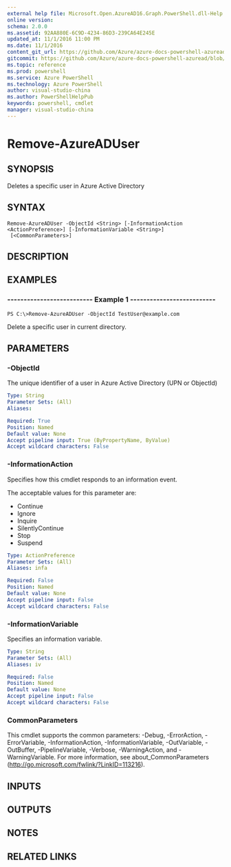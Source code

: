 ```yaml
---
external help file: Microsoft.Open.AzureAD16.Graph.PowerShell.dll-Help.xml
online version: 
schema: 2.0.0
ms.assetid: 92AA880E-6C9D-4234-86D3-239CA64E245E
updated_at: 11/1/2016 11:00 PM
ms.date: 11/1/2016
content_git_url: https://github.com/Azure/azure-docs-powershell-azuread/blob/master/Azure%20AD%20Cmdlets/AzureAD/v2/Remove-AzureADUser.md
gitcommit: https://github.com/Azure/azure-docs-powershell-azuread/blob/66db348a9213e1862a01affd9f2b97c6fe02dc79/Azure%20AD%20Cmdlets/AzureAD/v2/Remove-AzureADUser.md
ms.topic: reference
ms.prod: powershell
ms.service: Azure PowerShell
ms.technology: Azure PowerShell
author: visual-studio-china
ms.author: PowerShellHelpPub
keywords: powershell, cmdlet
manager: visual-studio-china
---
```


# Remove-AzureADUser

## SYNOPSIS
Deletes a specific user in Azure Active Directory

## SYNTAX

```
Remove-AzureADUser -ObjectId <String> [-InformationAction <ActionPreference>] [-InformationVariable <String>]
 [<CommonParameters>]
```

## DESCRIPTION

## EXAMPLES

### --------------------------  Example 1  --------------------------
```
PS C:\>Remove-AzureADUser -ObjectId TestUser@example.com
```

Delete a specific user in current directory.

## PARAMETERS

### -ObjectId
The unique identifier of a user in Azure Active Directory (UPN or ObjectId)

```yaml
Type: String
Parameter Sets: (All)
Aliases: 

Required: True
Position: Named
Default value: None
Accept pipeline input: True (ByPropertyName, ByValue)
Accept wildcard characters: False
```

### -InformationAction
Specifies how this cmdlet responds to an information event.

The acceptable values for this parameter are:

- Continue
- Ignore
- Inquire
- SilentlyContinue
- Stop
- Suspend

```yaml
Type: ActionPreference
Parameter Sets: (All)
Aliases: infa

Required: False
Position: Named
Default value: None
Accept pipeline input: False
Accept wildcard characters: False
```

### -InformationVariable
Specifies an information variable.

```yaml
Type: String
Parameter Sets: (All)
Aliases: iv

Required: False
Position: Named
Default value: None
Accept pipeline input: False
Accept wildcard characters: False
```

### CommonParameters
This cmdlet supports the common parameters: -Debug, -ErrorAction, -ErrorVariable, -InformationAction, -InformationVariable, -OutVariable, -OutBuffer, -PipelineVariable, -Verbose, -WarningAction, and -WarningVariable. For more information, see about_CommonParameters (http://go.microsoft.com/fwlink/?LinkID=113216).

## INPUTS

## OUTPUTS

## NOTES

## RELATED LINKS


